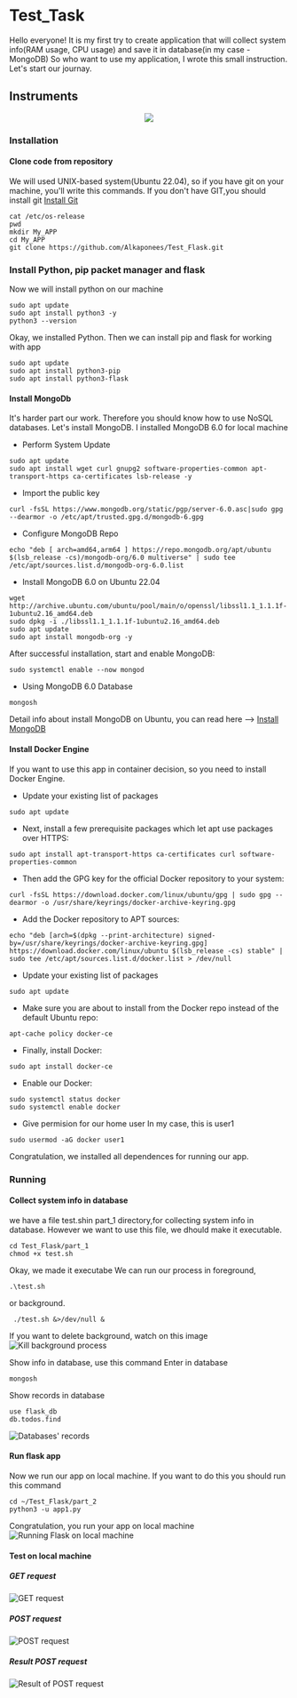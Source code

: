 # Test_Task 
Hello everyone! It is my first try to create application that will collect system info(RAM usage, CPU usage) and save it in database(in my case - MongoDB)
So who want to use my application, I wrote this small instruction. Let's start our journay.
## Instruments
<p align="center">
  <a href="https://skillicons.dev">
    <img src="https://skillicons.dev/icons?i=python,docker,flask,git,mongodb" />
  </a>
</p>

### Installation
#### Clone code from repository
We will used UNIX-based system(Ubuntu 22.04), so if you have git on your machine, you'll write this commands. 
If you don't have GIT,you should install git [Install Git](https://github.com/git-guides/install-git)
```
cat /etc/os-release
pwd 
mkdir My_APP
cd My_APP
git clone https://github.com/Alkaponees/Test_Flask.git
```
### Install Python, pip packet manager and flask
Now we will install python on our machine
```
sudo apt update
sudo apt install python3 -y
python3 --version
```
Okay, we installed Python. Then we can install pip and flask for working with app
```
sudo apt update
sudo apt install python3-pip
sudo apt install python3-flask
```
#### Install MongoDb
It's harder part our work. Therefore you should know how to use NoSQL databases. Let's install MongoDB.
I installed MongoDB 6.0 for local machine
* Perform System Update
```
sudo apt update
sudo apt install wget curl gnupg2 software-properties-common apt-transport-https ca-certificates lsb-release -y
```
*  Import the public key
```
curl -fsSL https://www.mongodb.org/static/pgp/server-6.0.asc|sudo gpg --dearmor -o /etc/apt/trusted.gpg.d/mongodb-6.gpg
```
* Configure MongoDB Repo
```
echo "deb [ arch=amd64,arm64 ] https://repo.mongodb.org/apt/ubuntu $(lsb_release -cs)/mongodb-org/6.0 multiverse" | sudo tee /etc/apt/sources.list.d/mongodb-org-6.0.list
```
* Install MongoDB 6.0 on Ubuntu 22.04
```
wget http://archive.ubuntu.com/ubuntu/pool/main/o/openssl/libssl1.1_1.1.1f-1ubuntu2.16_amd64.deb
sudo dpkg -i ./libssl1.1_1.1.1f-1ubuntu2.16_amd64.deb
sudo apt update
sudo apt install mongodb-org -y
```
After successful installation, start and enable MongoDB:
```
sudo systemctl enable --now mongod
```
* Using MongoDB 6.0 Database
```
mongosh
```
Detail info about install MongoDB on Ubuntu, you can read here --> [Install MongoDB](https://techviewleo.com/install-mongodb-on-ubuntu-linux/)

#### Install Docker Engine
If you want to use this app in container decision, so you need to install Docker Engine.
- Update your existing list of packages
```
sudo apt update 
```
- Next, install a few prerequisite packages which let apt use packages over HTTPS:
```
sudo apt install apt-transport-https ca-certificates curl software-properties-common
```
- Then add the GPG key for the official Docker repository to your system:
```
curl -fsSL https://download.docker.com/linux/ubuntu/gpg | sudo gpg --dearmor -o /usr/share/keyrings/docker-archive-keyring.gpg
```
- Add the Docker repository to APT sources:
```
echo "deb [arch=$(dpkg --print-architecture) signed-by=/usr/share/keyrings/docker-archive-keyring.gpg] https://download.docker.com/linux/ubuntu $(lsb_release -cs) stable" | sudo tee /etc/apt/sources.list.d/docker.list > /dev/null
```
- Update your existing list of packages
```
sudo apt update 
```
- Make sure you are about to install from the Docker repo instead of the default Ubuntu repo:
```
apt-cache policy docker-ce
```
- Finally, install Docker:
```
sudo apt install docker-ce
```
- Enable our Docker:
```
sudo systemctl status docker
sudo systemctl enable docker
```
- Give permision for our home user
In my case, this is user1
``` 
sudo usermod -aG docker user1
```
Congratulation, we installed all dependences for running our app.

### Running
#### Collect system info in database
we have a file test.shin part_1 directory,for collecting system info in database. However we want to use this file, we dhould make it executable.
```
cd Test_Flask/part_1
chmod +x test.sh
```
Okay, we made it executabe
We can run our process in foreground,
~~~
.\test.sh
~~~
or background. 
~~~
 ./test.sh &>/dev/null &
~~~
If you want to delete background, watch on this image
![Kill background process](images/Run_test_sh_background.jpg)

Show info in database, use this command
Enter in database
~~~
mongosh
~~~
Show records in database
~~~
use flask_db
db.todos.find
~~~
![Databases' records](images/Show%20info%20in%20database.jpg)
#### Run flask app
Now we run our app on local machine. If you want to do this you should run this command
~~~
cd ~/Test_Flask/part_2
python3 -u app1.py
~~~
Congratulation, you run your app on local machine
![Running Flask on local machine](images/Run%20Flask%20app%20on%20local%20machine.jpg)
#### Test on local machine
##### GET request
![GET request](images/Get%20request%20on%20local%20machine.jpg)
##### POST request
![POST request](images/Post%20request%20on%20local%20machine.jpg)
##### Result POST request
![Result of POST request](images/Result%20post%20command%20on%20local%20machine.jpg)
